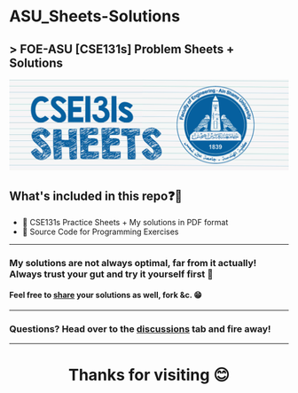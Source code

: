# ASU_Sheets-Solutions
## > **FOE-ASU [CSE131s] Problem Sheets + Solutions**

<div id="header" align="left">
 <img src="https://github.com/dizzydroid/ASU_Sheets-Solutions/blob/main/cse131s_Sheets_Header.png?raw=true">
</div>

## What's included in this repo❓🤔
- 📁 CSE131s Practice Sheets + My solutions in PDF format
- 📄 Source Code for Programming Exercises

___________________________________________________________________
### My solutions are not always optimal, far from it actually! Always trust your gut and try it yourself first 💪
#### Feel free to [share](https://github.com/dizzydroid/ASU_Sheets-Solutions/discussions/) your solutions as well, fork &c. 😁
___________________________________________________________________
### **Questions?** Head over to the [discussions](https://github.com/dizzydroid/ASU_Sheets-Solutions/discussions/) tab and fire away!
___________________________________________________________________

<h1 align="center">Thanks for visiting 😊</h1>
